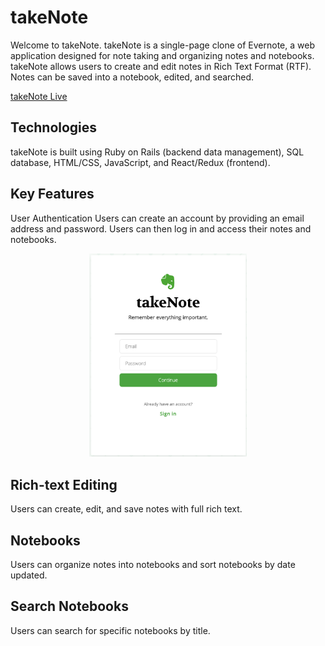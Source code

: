 
# takeNote
Welcome to takeNote. takeNote is a single-page clone of Evernote, a web application designed for note taking and organizing notes and notebooks. takeNote allows users to create and edit notes in Rich Text Format (RTF). Notes can be saved into a notebook, edited, and searched. 

[takeNote Live](https://takenoteapp.herokuapp.com)

## Technologies
takeNote is built using Ruby on Rails (backend data management), SQL database, HTML/CSS, JavaScript, and React/Redux (frontend).

## Key Features
User Authentication
Users can create an account by providing an email address and password. Users can then log in and access their notes and notebooks.

<center><img src='https://github.com/ge2016/takeNote/raw/master/app/assets/images/login.png' width='50%'></center>

## Rich-text Editing
Users can create, edit, and save notes with full rich text.

## Notebooks
Users can organize notes into notebooks and sort notebooks by date updated.

## Search Notebooks
Users can search for specific notebooks by title.


